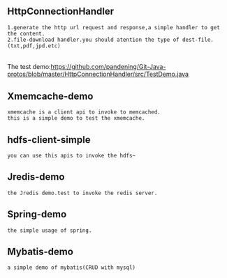 HttpConnectionHandler
--------------------------
```
1.generate the http url request and response,a simple handler to get the content.   
2.file-download handler.you should atention the type of dest-file.(txt,pdf,jpd.etc)     
```
######
The test demo:<https://github.com/pandening/Git-Java-protos/blob/master/HttpConnectionHandler/src/TestDemo.java>  

Xmemcache-demo
--------------------------
```
xmemcache is a client api to invoke to memcached.   
this is a simple demo to test the xmemcache.
```
hdfs-client-simple
--------------------------
```
you can use this apis to invoke the hdfs~
```
Jredis-demo
-------------------------
```
the Jredis demo.test to invoke the redis server.
```
Spring-demo
--------------------------
```
the simple usage of spring.
```
Mybatis-demo
--------------------------
```
a simple demo of mybatis(CRUD with mysql)
```
